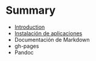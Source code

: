 # Summary

* [Introduction](README.md)
* [Instalación de aplicaciones](instalacion-de-aplicaciones.md)
* Documentación de Markdown
* gh-pages
* Pandoc

